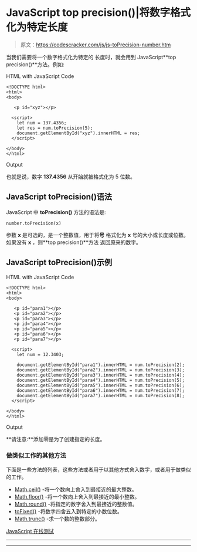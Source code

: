 # JavaScript top precision()|将数字格式化为特定长度

> 原文：<https://codescracker.com/js/js-toPrecision-number.htm>

当我们需要将一个数字格式化为特定的 长度时，就会用到 JavaScript**top precision()**方法。例如:

HTML with JavaScript Code

```
<!DOCTYPE html>
<html>
<body>

   <p id="xyz"></p>

  <script>
    let num = 137.4356;
    let res = num.toPrecision(5);
    document.getElementById("xyz").innerHTML = res;
  </script>

</body>
</html>
```

Output

也就是说，数字 **137.4356** 从开始就被格式化为 5 位数。

## JavaScript toPrecision()语法

JavaScript 中 **toPrecision()** 方法的语法是:

```
number.toPrecision(x)
```

参数 **x** 是可选的，是一个整数值，用于将**号** 格式化为 **x** 号的大小或长度或位数。如果没有 **x** ，则**top precision()**方法 返回原来的数字。

## JavaScript toPrecision()示例

HTML with JavaScript Code

```
<!DOCTYPE html>
<html>
<body>

   <p id="para1"></p>
   <p id="para2"></p>
   <p id="para3"></p>
   <p id="para4"></p>
   <p id="para5"></p>
   <p id="para6"></p>
   <p id="para7"></p>

  <script>
    let num = 12.3403;

    document.getElementById("para1").innerHTML = num.toPrecision(2);
    document.getElementById("para2").innerHTML = num.toPrecision(3);
    document.getElementById("para3").innerHTML = num.toPrecision(4);
    document.getElementById("para4").innerHTML = num.toPrecision(5);
    document.getElementById("para5").innerHTML = num.toPrecision(6);
    document.getElementById("para6").innerHTML = num.toPrecision(7);
    document.getElementById("para7").innerHTML = num.toPrecision(8);
  </script>

</body>
</html>
```

Output

**请注意:**添加零是为了创建指定的长度。

### 做类似工作的其他方法

下面是一些方法的列表，这些方法或者用于以其他方式舍入数字，或者用于做类似的工作。

*   [Math.ceil()](/js/js-Math-ceil.htm) -将一个数向上舍入到最接近的最大整数。
*   [Math.floor()](/js/js-Math-floor.htm) -将一个数向上舍入到最接近的最小整数。
*   [Math.round()](/js/js-Math-round.htm) -将指定的数字舍入到最接近的整数值。
*   [toFixed()](/js/js-toFixed-number.htm) -将数字四舍五入到特定的小数位数。
*   [Math.trunc()](/js/js-Math-trunc.htm) -求一个数的整数部分。

[JavaScript 在线测试](/exam/showtest.php?subid=6)

* * *

* * *